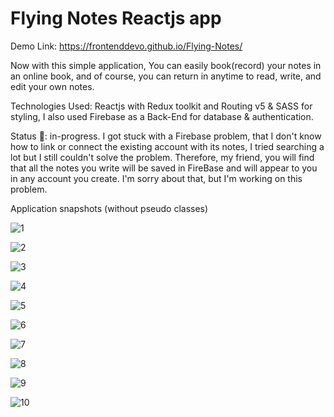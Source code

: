 # Flying Notes Reactjs app

Demo Link: https://frontenddevo.github.io/Flying-Notes/

Now with this simple application, You can easily book(record) your notes in an online book, and of course, you can return in anytime to read, write, and edit your own notes.

Technologies Used:
Reactjs with Redux toolkit and Routing v5 & SASS for styling, I also used Firebase as a Back-End for database & authentication.

Status 📶: in-progress.
I got stuck with a Firebase problem, that I don't know how to link or connect the existing account with its notes, I tried searching a lot but I still couldn't solve the problem.
Therefore, my friend, you will find that all the notes you write will be saved in FireBase and will appear to you in any account you create.
I'm sorry about that, but I'm working on this problem.

Application snapshots (without pseudo classes)

![1](https://user-images.githubusercontent.com/98362185/196167700-c43c0580-1ec2-4af6-85a6-994cb05ff869.png)

![2](https://user-images.githubusercontent.com/98362185/196167705-2505c75d-11e8-43d5-9091-e9ae3b747d22.png)

![3](https://user-images.githubusercontent.com/98362185/196167709-7de2df79-b972-427f-aa2d-dee923d56175.png)

![4](https://user-images.githubusercontent.com/98362185/196167739-496f37bd-bd72-4055-9dac-5e909d2af871.png)

![5](https://user-images.githubusercontent.com/98362185/196167748-27d00cae-259d-4134-826d-1806701cc8f2.png)

![6](https://user-images.githubusercontent.com/98362185/196167754-4932fa0a-3609-4500-9abf-6df2ac2793f4.png)

![7](https://user-images.githubusercontent.com/98362185/196167761-da5df656-e847-4928-aaee-407918a688e0.png)

![8](https://user-images.githubusercontent.com/98362185/196167782-6ece65a1-20c7-46a2-87a8-9753fe9bbb42.png)

![9](https://user-images.githubusercontent.com/98362185/196167834-73f53227-06ec-4cb6-8b40-61d31fe25842.png)

![10](https://user-images.githubusercontent.com/98362185/196167854-07060748-f0e7-423d-8705-d2399f5fddb4.png)

